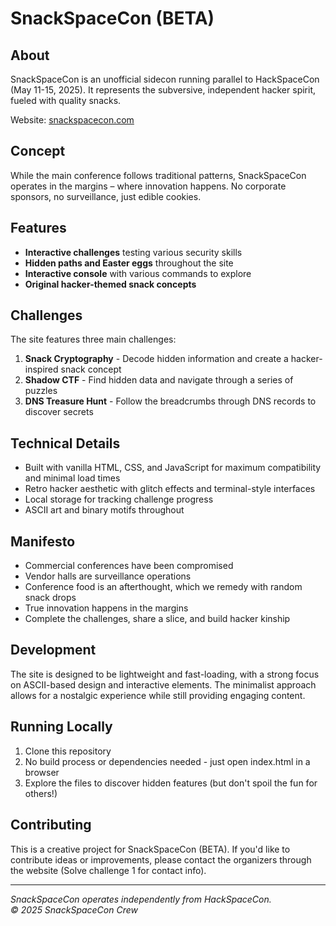 # SnackSpaceCon (BETA)

## About

SnackSpaceCon is an unofficial sidecon running parallel to HackSpaceCon (May 11-15, 2025). It represents the subversive, independent hacker spirit, fueled with quality snacks.

Website: [snackspacecon.com](https://snackspacecon.com)

## Concept

While the main conference follows traditional patterns, SnackSpaceCon operates in the margins – where innovation happens. No corporate sponsors, no surveillance, just edible cookies.

## Features

- **Interactive challenges** testing various security skills
- **Hidden paths and Easter eggs** throughout the site
- **Interactive console** with various commands to explore
- **Original hacker-themed snack concepts**

## Challenges

The site features three main challenges:

1. **Snack Cryptography** - Decode hidden information and create a hacker-inspired snack concept
2. **Shadow CTF** - Find hidden data and navigate through a series of puzzles
3. **DNS Treasure Hunt** - Follow the breadcrumbs through DNS records to discover secrets

## Technical Details

- Built with vanilla HTML, CSS, and JavaScript for maximum compatibility and minimal load times
- Retro hacker aesthetic with glitch effects and terminal-style interfaces
- Local storage for tracking challenge progress
- ASCII art and binary motifs throughout

## Manifesto

- Commercial conferences have been compromised
- Vendor halls are surveillance operations
- Conference food is an afterthought, which we remedy with random snack drops
- True innovation happens in the margins
- Complete the challenges, share a slice, and build hacker kinship

## Development

The site is designed to be lightweight and fast-loading, with a strong focus on ASCII-based design and interactive elements. The minimalist approach allows for a nostalgic experience while still providing engaging content.

## Running Locally

1. Clone this repository
2. No build process or dependencies needed - just open index.html in a browser
3. Explore the files to discover hidden features (but don't spoil the fun for others!)

## Contributing

This is a creative project for SnackSpaceCon (BETA). If you'd like to contribute ideas or improvements, please contact the organizers through the website (Solve challenge 1 for contact info).

---

*SnackSpaceCon operates independently from HackSpaceCon.*  
*© 2025 SnackSpaceCon Crew*
